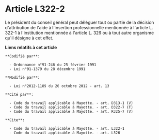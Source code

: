 # Article L322-2

Le président du conseil général peut déléguer tout ou partie                 de la décision d'attribution de l'aide à
l'insertion professionnelle mentionnée à l'article L. 322-1 à l'institution mentionnée à l'article L. 326 ou à tout autre
organisme qu'il désigne à cet effet.

**Liens relatifs à cet article**

	**Codifié par**:

	  - Ordonnance n°91-246 du 25 février 1991
	  - Loi n°91-1379 du 28 décembre 1991

	**Modifié par**:

	  - Loi n°2012-1189 du 26 octobre 2012 - art. 13

	**Cité par**:

	  - Code du travail applicable à Mayotte. - art. D313-1 (V)
	  - Code du travail applicable à Mayotte. - art. D322-7 (T)
	  - Code du travail applicable à Mayotte. - art. R325-7 (V)

	**Cite**:

	  - Code du travail applicable à Mayotte. - art. L322-1
	  - Code du travail applicable à Mayotte. - art. L326
